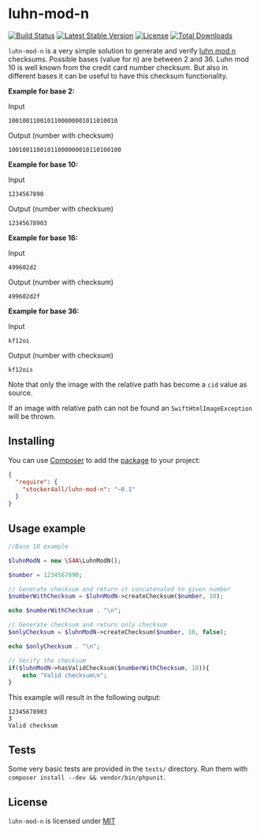 # luhn-mod-n

[![Build Status](https://travis-ci.org/stocker4all/luhn-mod-n.svg?branch=master)](https://travis-ci.org/stocker4all/luhn-mod-n) [![Latest Stable Version](https://poser.pugx.org/stocker4all/luhn-mod-n/version)](https://packagist.org/packages/stocker4all/luhn-mod-n) [![License](https://poser.pugx.org/stocker4all/luhn-mod-n/license)](https://packagist.org/packages/stocker4all/luhn-mod-n) [![Total Downloads](https://poser.pugx.org/stocker4all/luhn-mod-n/downloads.png)](https://packagist.org/packages/stocker4all/luhn-mod-n)

`luhn-mod-n` is a very simple solution to generate and verify [luhn mod n](https://en.wikipedia.org/wiki/Luhn_mod_N_algorithm) checksums. Possible bases (value for n) are between 2 and 36.
Luhn mod 10 is well known from the credit card number checksum. But also in different bases it can be useful to have this checksum functionality.

**Example for base 2:**

Input
```
1001001100101100000001011010010
```

Output (number with checksum)

```
10010011001011000000010110100100
```

**Example for base 10:**

Input
```
1234567890
```

Output (number with checksum)

```
12345678903
```

**Example for base 16:**

Input
```
499602d2
```

Output (number with checksum)

```
499602d2f
```

**Example for base 36:**

Input
```
kf12oi
```

Output (number with checksum)

```
kf12ois
```

Note that only the image with the relative path has become a `cid` value as source.

If an image with relative path can not be found an `SwiftHtmlImageException` will be thrown.

## Installing

You can use [Composer](http://getcomposer.org/) to add the [package](https://packagist.org/packages/stocker4all/swift-html-image) to your project:

```json
{
  "require": {
    "stocker4all/luhn-mod-n": "~0.1"
  }
}
```

## Usage example

```php
//Base 10 example

$luhnModN = new \S4A\LuhnModN();

$number = 1234567890;

// Generate checksum and return it concatenated to given number
$numberWithChecksum = $luhnModN->createChecksum($number, 10);

echo $numberWithChecksum . "\n";

// Generate checksum and return only checksum
$onlyChecksum = $luhnModN->createChecksum($number, 10, false);

echo $onlyChecksum . "\n";

// Verify the checksum
if($luhnModN->hasValidChecksum($numberWithChecksum, 10)){
    echo "Valid checksum\n";
}
```

This example will result in the following output:

```
12345678903
3
Valid checksum
```

## Tests

Some very basic tests are provided in the `tests/` directory. Run them with `composer install --dev && vendor/bin/phpunit`.

## License

`luhn-mod-n` is licensed under [MIT](LICENSE.md)